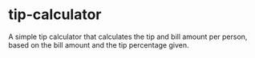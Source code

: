 # tip-calculator
A simple tip calculator that calculates the tip and bill amount per person, based on the bill amount and the tip percentage given.
